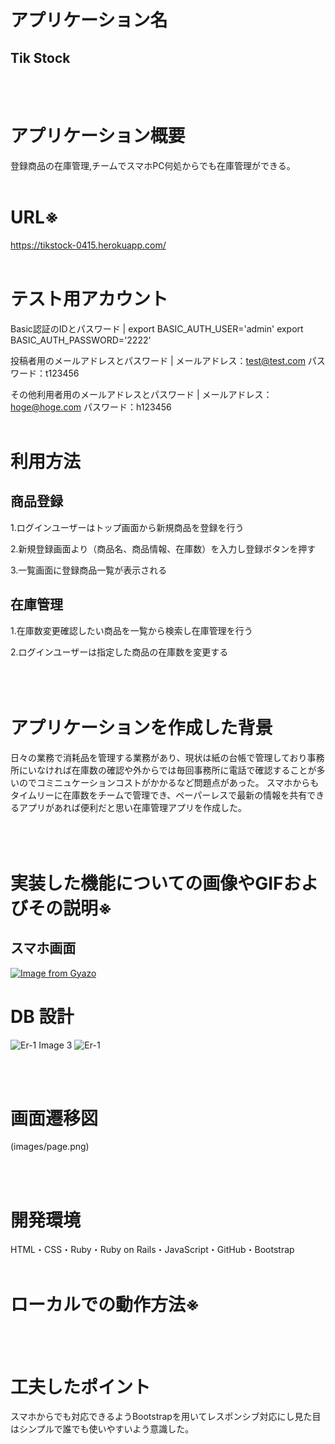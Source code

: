 # アプリケーション名
<h2>Tik Stock</h2>
<br></br>

# アプリケーション概要

登録商品の在庫管理,チームでスマホPC何処からでも在庫管理ができる。
<br></br>
# URL※
https://tikstock-0415.herokuapp.com/
<br></br>

# テスト用アカウント
Basic認証のIDとパスワード |  export BASIC_AUTH_USER='admin'
export BASIC_AUTH_PASSWORD='2222'

投稿者用のメールアドレスとパスワード   | メールアドレス：test@test.com
                                   パスワード：t123456

その他利用者用のメールアドレスとパスワード | メールアドレス：hoge@hoge.com
                                      パスワード：h123456
<br></br>
# 利用方法
## 商品登録
1.ログインユーザーはトップ画面から新規商品を登録を行う

2.新規登録画面より（商品名、商品情報、在庫数）を入力し登録ボタンを押す

3.一覧画面に登録商品一覧が表示される

## 在庫管理
1.在庫数変更確認したい商品を一覧から検索し在庫管理を行う

2.ログインユーザーは指定した商品の在庫数を変更する
<br></br>
<br></br>

# アプリケーションを作成した背景
日々の業務で消耗品を管理する業務があり、現状は紙の台帳で管理しており事務所にいなければ在庫数の確認や外からでは毎回事務所に電話で確認することが多いのでコミニュケーションコストがかかるなど問題点があった。
スマホからもタイムリーに在庫数をチームで管理でき、ペーパーレスで最新の情報を共有できるアプリがあれば便利だと思い在庫管理アプリを作成した。
<br></br>
<br></br>

# 実装した機能についての画像やGIFおよびその説明※

<h2>スマホ画面</h2>

[![Image from Gyazo](https://i.gyazo.com/b3468ebbb698d5d195286240543c1c3c.gif)](https://gyazo.com/b3468ebbb698d5d195286240543c1c3c)

# DB 設計

![Er-1 Image 3](/image/er-1.png)
![Er-1](Users/komurasakinoriko/tikstock-0415/public/images/er-1.png)

<br></br>

# 画面遷移図

(images/page.png)

<br></br>

# 開発環境
HTML・CSS・Ruby・Ruby on Rails・JavaScript・GitHub・Bootstrap
<br></br>

# ローカルでの動作方法※
<br></br>

# 工夫したポイント
スマホからでも対応できるようBootstrapを用いてレスポンシブ対応にし見た目はシンプルで誰でも使いやすいよう意識した。

